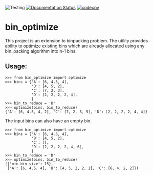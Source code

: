 ![Testing](https://github.com/saripirala/bin-optimize/workflows/Testing/badge.svg?branch=review)
[![Documentation Status](https://readthedocs.org/projects/bin-optimize/badge/?version=latest)](https://bin-optimize.readthedocs.io/en/latest/?badge=latest)
[![codecov](https://codecov.io/gh/saripirala/bin_optimize/branch/review/graph/badge.svg)](https://codecov.io/gh/saripirala/bin_optimize)

# bin_optimize

This project is an extension to binpacking problem. The utility provides ability to optimize existing bins which are already allocated using any bin_packing algorithm into n-1 bins.

## Usage:
    
    >>> from bin_optimize import optimize
    >>> bins = {'A': [6, 4.5, 4],
                'B': [4, 5, 2],
                'C': [7, 2, 3],
                'D': [2, 2, 2, 2, 4],
                }
    >>> bin_to_reduce = 'B'
    >>> optimize(bins, bin_to_reduce)
    {'A': [6, 4.5, 4, 2], 'C': [7, 2, 3, 5], 'D': [2, 2, 2, 2, 4, 4]}


The input bins can also have an empty bin.

    >>> from bin_optimize import optimize
    >>> bins = {'A': [6, 4.5, 4],
                'B': [4, 5, 2],
                'C': [],
                'D': [2, 2, 2, 2, 4, 6],
                }
    >>> bin_to_reduce = 'D'
    >>> optimize(bins, bin_to_reduce)
    ({'min_bin_size': 15},
     {'A': [6, 4.5, 4], 'B': [4, 5, 2, 2, 2], 'C': [6, 4, 2, 2]})
     
